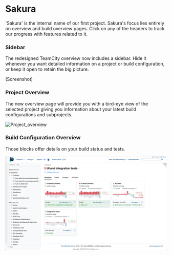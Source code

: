 # Sakura

'Sakura' is the internal name of our first project. Sakura's focus lies entirely on 
overview and build overview pages. 
Click on any of the headers to track our progress with features related to it.


### Sidebar
The redesigned TeamCity overview now includes a sidebar. Hide it whenever you want
detailed information on a project or build configuration, or keep it open to retain 
the big picture. 

(Screenshot)

### Project Overview 
The new overview page will provide you with a bird-eye view of the selected project
giving you information about your latest build configurations and subprojects. 

![Project_overview](teamcity-roadmap/Images/BuildConfigurationOverview.png)

### Build Configuration Overview
Those blocks offer details on your build status and tests.

![Build_configuration](https://github.com/JetBrains/teamcity-roadmap/blob/master/Images/project_overview.png)

